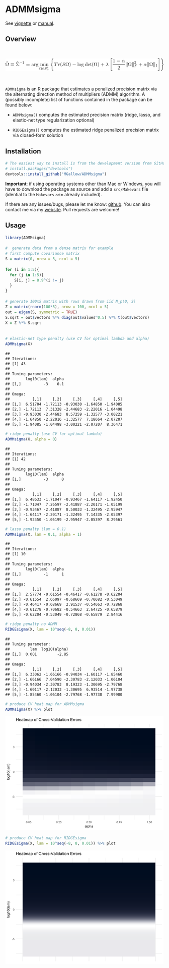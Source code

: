 ADMMsigma
================

See [vignette](https://mgallow.github.io/ADMMsigma/) or [manual](https://github.com/MGallow/ADMMsigma/blob/master/ADMMsigma.pdf).

Overview
--------

<br>

<p align="center">
<img src="lik.gif">
</p>
<br>

`ADMMsigma` is an R package that estimates a penalized precision matrix via the alternating direction method of multipliers (ADMM) algorithm. A (possibly incomplete) list of functions contained in the package can be found below:

-   `ADMMsigma()` computes the estimated precision matrix (ridge, lasso, and elastic-net type regularization optional)

-   `RIDGEsigma()` computes the estimated ridge penalized precision matrix via closed-form solution

Installation
------------

``` r
# The easiest way to install is from the development version from GitHub:
# install.packages("devtools")
devtools::install_github("MGallow/ADMMsigma")
```

**Important**: if using operating systems other than Mac or Windows, you will have to download the package as source and add a `src/Makevars` file (idential to the `Makevars.win` already included).

If there are any issues/bugs, please let me know: [github](https://github.com/MGallow/ADMMsigma/issues). You can also contact me via my [website](http://users.stat.umn.edu/~gall0441/). Pull requests are welcome!

Usage
-----

``` r
library(ADMMsigma)

#  generate data from a dense matrix for example
# first compute covariance matrix
S = matrix(0, nrow = 5, ncol = 5)

for (i in 1:5){
  for (j in 1:5){
    S[i, j] = 0.9^(i != j)
  }
}

# generate 100x5 matrix with rows drawn from iid N_p(0, S)
Z = matrix(rnorm(100*5), nrow = 100, ncol = 5)
out = eigen(S, symmetric = TRUE)
S.sqrt = out$vectors %*% diag(out$values^0.5) %*% t(out$vectors)
X = Z %*% S.sqrt


# elastic-net type penalty (use CV for optimal lambda and alpha)
ADMMsigma(X)
```

    ## 
    ## Iterations:
    ## [1] 43
    ## 
    ## Tuning parameters:
    ##       log10(lam)  alpha
    ## [1,]          -3    0.1
    ## 
    ## Omega:
    ##          [,1]     [,2]     [,3]     [,4]     [,5]
    ## [1,]  6.51704 -1.72113 -0.93030 -1.64850 -1.94085
    ## [2,] -1.72113  7.31328 -2.44683 -2.22016 -1.04498
    ## [3,] -0.93030 -2.44683  8.57259 -1.32577 -3.00221
    ## [4,] -1.64850 -2.22016 -1.32577  7.18664 -2.07207
    ## [5,] -1.94085 -1.04498 -3.00221 -2.07207  8.36471

``` r
# ridge penalty (use CV for optimal lambda)
ADMMsigma(X, alpha = 0)
```

    ## 
    ## Iterations:
    ## [1] 42
    ## 
    ## Tuning parameters:
    ##       log10(lam)  alpha
    ## [1,]          -3      0
    ## 
    ## Omega:
    ##          [,1]     [,2]     [,3]     [,4]     [,5]
    ## [1,]  6.48633 -1.71047 -0.93467 -1.64117 -1.92450
    ## [2,] -1.71047  7.26597 -2.41887 -2.20171 -1.05199
    ## [3,] -0.93467 -2.41887  8.50033 -1.32495 -2.95947
    ## [4,] -1.64117 -2.20171 -1.32495  7.14335 -2.05397
    ## [5,] -1.92450 -1.05199 -2.95947 -2.05397  8.29561

``` r
# lasso penalty (lam = 0.1)
ADMMsigma(X, lam = 0.1, alpha = 1)
```

    ## 
    ## Iterations:
    ## [1] 10
    ## 
    ## Tuning parameters:
    ##       log10(lam)  alpha
    ## [1,]          -1      1
    ## 
    ## Omega:
    ##          [,1]     [,2]     [,3]     [,4]     [,5]
    ## [1,]  2.57774 -0.61554 -0.46417 -0.61278 -0.62204
    ## [2,] -0.61554  2.66097 -0.68669 -0.70682 -0.53049
    ## [3,] -0.46417 -0.68669  2.91537 -0.54663 -0.72868
    ## [4,] -0.61278 -0.70682 -0.54663  2.64725 -0.65879
    ## [5,] -0.62204 -0.53049 -0.72868 -0.65879  2.84416

``` r
# ridge penalty no ADMM
RIDGEsigma(X, lam = 10^seq(-8, 8, 0.01))
```

    ## 
    ## Tuning parameter:
    ##         lam  log10(alpha)
    ## [1,]  0.001         -2.85
    ## 
    ## Omega:
    ##          [,1]     [,2]     [,3]     [,4]     [,5]
    ## [1,]  6.33062 -1.66166 -0.94034 -1.60117 -1.85460
    ## [2,] -1.66166  7.04590 -2.30783 -2.12033 -1.06104
    ## [3,] -0.94034 -2.30783  8.19323 -1.30695 -2.79768
    ## [4,] -1.60117 -2.12033 -1.30695  6.93514 -1.97738
    ## [5,] -1.85460 -1.06104 -2.79768 -1.97738  7.99900

``` r
# produce CV heat map for ADMMsigma
ADMMsigma(X) %>% plot
```

![](README_files/figure-markdown_github/unnamed-chunk-2-1.png)

``` r
# produce CV heat map for RIDGEsigma
RIDGEsigma(X, lam = 10^seq(-8, 8, 0.01)) %>% plot
```

![](README_files/figure-markdown_github/unnamed-chunk-2-2.png)

